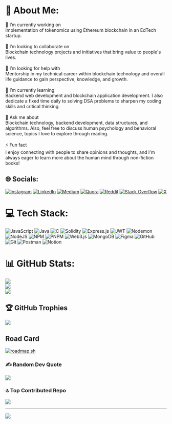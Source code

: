 # 💫 About Me:
🔭 I’m currently working on<br>Implementation of tokenomics using Ethereum blockchain in an EdTech startup.<br><br>👯 I’m looking to collaborate on<br>Blockchain technology projects and initiatives that bring value to people's lives.<br><br>🤝 I’m looking for help with<br>Mentorship in my technical career within blockchain technology and overall life guidance to gain perspective, knowledge, and growth.<br><br>🌱 I’m currently learning<br>Backend web development and blockchain application development. I also dedicate a fixed time daily to solving DSA problems to sharpen my coding skills and critical thinking.<br><br>💬 Ask me about<br>Blockchain technology, backend development, data structures, and algorithms. Also, feel free to discuss human psychology and behavioral science, topics I love to explore through reading.<br><br>⚡ Fun fact<br>I enjoy connecting with people to share opinions and thoughts, and I'm always eager to learn more about the human mind through non-fiction books!


## 🌐 Socials:
[![Instagram](https://img.shields.io/badge/Instagram-%23E4405F.svg?logo=Instagram&logoColor=white)](https://instagram.com/shouryaaaaaa____) [![LinkedIn](https://img.shields.io/badge/LinkedIn-%230077B5.svg?logo=linkedin&logoColor=white)](https://linkedin.com/in/https://www.linkedin.com/in/shourya-sarkar-31370b24a/) [![Medium](https://img.shields.io/badge/Medium-12100E?logo=medium&logoColor=white)](https://medium.com/@https://medium.com/@shouryaOnChain) [![Quora](https://img.shields.io/badge/Quora-%23B92B27.svg?logo=Quora&logoColor=white)](https://quora.com/profile/https://www.quora.com/profile/Shourya-Sarkar-9) [![Reddit](https://img.shields.io/badge/Reddit-%23FF4500.svg?logo=Reddit&logoColor=white)](https://reddit.com/user/https://www.reddit.com/user/being_intuitive/) [![Stack Overflow](https://img.shields.io/badge/-Stackoverflow-FE7A16?logo=stack-overflow&logoColor=white)](https://stackoverflow.com/users/https://stackoverflow.com/users/24084585/shourya-sarkar?tab=profile) [![X](https://img.shields.io/badge/X-black.svg?logo=X&logoColor=white)](https://x.com/https://x.com/shourya_4) 

# 💻 Tech Stack:
![JavaScript](https://img.shields.io/badge/javascript-%23323330.svg?style=for-the-badge&logo=javascript&logoColor=%23F7DF1E) ![Java](https://img.shields.io/badge/java-%23ED8B00.svg?style=for-the-badge&logo=openjdk&logoColor=white) ![C](https://img.shields.io/badge/c-%2300599C.svg?style=for-the-badge&logo=c&logoColor=white) ![Solidity](https://img.shields.io/badge/Solidity-%23363636.svg?style=for-the-badge&logo=solidity&logoColor=white) ![Express.js](https://img.shields.io/badge/express.js-%23404d59.svg?style=for-the-badge&logo=express&logoColor=%2361DAFB) ![JWT](https://img.shields.io/badge/JWT-black?style=for-the-badge&logo=JSON%20web%20tokens) ![Nodemon](https://img.shields.io/badge/NODEMON-%23323330.svg?style=for-the-badge&logo=nodemon&logoColor=%BBDEAD) ![NodeJS](https://img.shields.io/badge/node.js-6DA55F?style=for-the-badge&logo=node.js&logoColor=white) ![NPM](https://img.shields.io/badge/NPM-%23CB3837.svg?style=for-the-badge&logo=npm&logoColor=white) ![PNPM](https://img.shields.io/badge/pnpm-%234a4a4a.svg?style=for-the-badge&logo=pnpm&logoColor=f69220) ![Web3.js](https://img.shields.io/badge/web3.js-F16822?style=for-the-badge&logo=web3.js&logoColor=white) ![MongoDB](https://img.shields.io/badge/MongoDB-%234ea94b.svg?style=for-the-badge&logo=mongodb&logoColor=white) ![Figma](https://img.shields.io/badge/figma-%23F24E1E.svg?style=for-the-badge&logo=figma&logoColor=white) ![GitHub](https://img.shields.io/badge/github-%23121011.svg?style=for-the-badge&logo=github&logoColor=white) ![Git](https://img.shields.io/badge/git-%23F05033.svg?style=for-the-badge&logo=git&logoColor=white) ![Postman](https://img.shields.io/badge/Postman-FF6C37?style=for-the-badge&logo=postman&logoColor=white) ![Notion](https://img.shields.io/badge/Notion-%23000000.svg?style=for-the-badge&logo=notion&logoColor=white)
# 📊 GitHub Stats:
![](https://github-readme-stats.vercel.app/api?username=Shourya4641&theme=dark&hide_border=true&include_all_commits=true&count_private=true)<br/>
![](https://github-readme-streak-stats.herokuapp.com/?user=Shourya4641&theme=dark&hide_border=true)<br/>
![](https://github-readme-stats.vercel.app/api/top-langs/?username=Shourya4641&theme=dark&hide_border=true&include_all_commits=true&count_private=true&layout=compact)

## 🏆 GitHub Trophies
![](https://github-profile-trophy.vercel.app/?username=Shourya4641&theme=radical&no-frame=false&no-bg=true&margin-w=4)

## Road Card
[![roadmap.sh](https://roadmap.sh/card/wide/6645cae6f4bbac65703ddfb7?variant=dark)](https://roadmap.sh)

### ✍️ Random Dev Quote
![](https://quotes-github-readme.vercel.app/api?type=vetical&theme=radical)

### 🔝 Top Contributed Repo
![](https://github-contributor-stats.vercel.app/api?username=Shourya4641&limit=5&theme=dark&combine_all_yearly_contributions=true)

---
[![](https://visitcount.itsvg.in/api?id=Shourya4641&icon=5&color=0)](https://visitcount.itsvg.in)

<!-- Proudly created with GPRM ( https://gprm.itsvg.in ) -->
